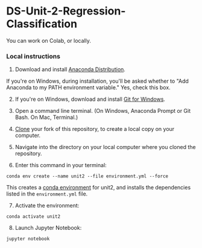 # DS-Unit-2-Regression-Classification

You can work on Colab, or locally.

### Local instructions

1. Download and install [Anaconda Distribution](https://www.anaconda.com/distribution/). 

If you're on Windows, during installation, you'll be asked whether to "Add Anaconda to my PATH environment variable." Yes, check this box.

2. If you're on Windows, download and install [Git for Windows](https://gitforwindows.org/).

3. Open a command line terminal. (On Windows, Anaconda Prompt or Git Bash. On Mac, Terminal.)

4. [Clone](https://help.github.com/en/articles/cloning-a-repository) your fork of this repository, to create a local copy on your computer.

5. Navigate into the directory on your local computer where you cloned the repository.

6. Enter this command in your terminal:  

```
conda env create --name unit2 --file environment.yml --force
```

This creates a [conda environment](https://conda.io/projects/conda/en/latest/user-guide/getting-started.html#managing-environments) for unit2, and installs the dependencies listed in the `environment.yml` file.

7. Activate the environment:

```
conda activate unit2
```

8. Launch Jupyter Notebook:

```
jupyter notebook
```
